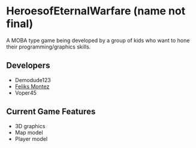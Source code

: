 # HeroesofEternalWarfare (name not final)
A MOBA type game being developed by a group of kids who want to hone their programming/graphics skills.
## Developers
* Demodude123
* [Feliks Montez](https://plus.google.com/u/0/105142104742103301467/posts)
* Voper45
## Current Game Features
* 3D graphics
* Map model
* Player model